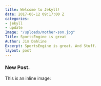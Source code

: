 ```yaml
---
title: Welcome to Jekyll!
date: 2017-06-12 09:17:00 Z
categories:
- jekyll
- update
Image: "/uploads/mother-son.jpg"
Title: SportsEngine is great
Author: Jim Dahline
Excerpt: SportsEngine is great. And Stuff.
layout: post
---
```


### New Post.

This is an inline image: